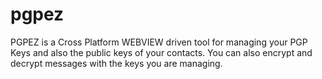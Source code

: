 # pgpez

PGPEZ is a Cross Platform WEBVIEW driven tool for managing your PGP Keys and also the public keys of your contacts.  You can also encrypt and decrypt messages with the keys you are managing.

